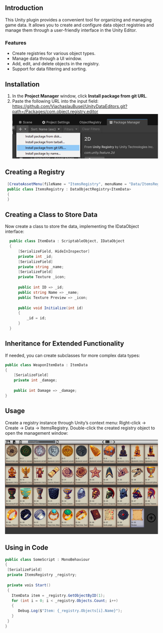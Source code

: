 ## Introduction

This Unity plugin provides a convenient tool for organizing and managing game data. It allows you to create and configure data object registries and manage them through a user-friendly interface in the Unity Editor.

### Features
- Create registries for various object types.
- Manage data through a UI window.
- Add, edit, and delete objects in the registry.
- Support for data filtering and sorting.

## Installation

1. In the **Project Manager** window, click **Install package from git URL**.  
2. Paste the following URL into the input field: https://github.com/ViachaslauBusel/UnityDataEditors.git?path=/Packages/com.object.registry.editor
![Screenshot of my project](docs/images/package_manager.png)

## Creating a Registry
```csharp
 [CreateAssetMenu(fileName = "ItemsRegistry", menuName = "Data/ItemsRegistry")]
 public class ItemsRegistry : DataObjectRegistry<ItemData>
 {
 }
```
 
## Creating a Class to Store Data
Now create a class to store the data, implementing the IDataObject interface:
```csharp
  public class ItemData : ScriptableObject, IDataObject
  {
      [SerializeField, HideInInspector]
      private int _id;
      [SerializeField]
      private string _name;
      [SerializeField]
      private Texture _icon;

      public int ID => _id;
      public string Name => _name;
      public Texture Preview => _icon;

      public void Initialize(int id)
      {
          _id = id;
      }
  }
```
## Inheritance for Extended Functionality
If needed, you can create subclasses for more complex data types:
```csharp
public class WeaponItemData : ItemData
{
    [SerializeField]
    private int _damage;

    public int Damage => _damage;
}
```

## Usage

Create a registry instance through Unity’s context menu:
Right-click → Create → Data → ItemsRegistry.
Double-click the created registry object to open the management window:

![Screenshot of my project](docs/images/window.png)

## Using in Code
```csharp
public class SomeScript : MonoBehaviour
{
 [SerializeField]
 private ItemsRegistry _registry;

 private vois Start()
 {
   ItemData item = _registry.GetObjectByID(1);
   for (int i = 0; i < _registry.Objects.Count; i++)
   {
      Debug.Log($"Item: {_registry.Objects[i].Name}");
   }
 }
}
```
